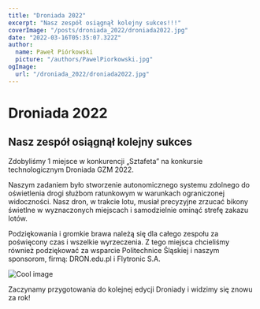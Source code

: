 ```yaml
---
title: "Droniada 2022"
excerpt: "Nasz zespół osiągnął kolejny sukces!!!"
coverImage: "/posts/droniada_2022/droniada2022.jpg"
date: "2022-03-16T05:35:07.322Z"
author:
  name: Paweł Piórkowski
  picture: "/authors/PawelPiorkowski.jpg"
ogImage:
  url: "/droniada_2022/droniada2022.jpg"
---
```


# Droniada 2022

## Nasz zespół osiągnął kolejny sukces

Zdobyliśmy 1 miejsce w konkurencji „Sztafeta” na konkursie technologicznym Droniada GZM 2022.

Naszym zadaniem było stworzenie autonomicznego systemu zdolnego do oświetlenia drogi służbom ratunkowym w warunkach ograniczonej widoczności. Nasz dron, w trakcie lotu, musiał precyzyjne zrzucać bikony świetlne w wyznaczonych miejscach i samodzielnie ominąć strefę zakazu lotów.

Podziękowania i gromkie brawa należą się dla całego zespołu za poświęcony czas i wszelkie wyrzeczenia. Z tego miejsca chcieliśmy również podziękować za wsparcie Politechnice Śląskiej i naszym sponsorom, firmą: DRON.edu.pl i Flytronic S.A.

![Cool image](/posts/lorem_ipsum/droniada2022.jpg "Cool image")

Zaczynamy przygotowania do kolejnej edycji Droniady i widzimy się znowu za rok!
